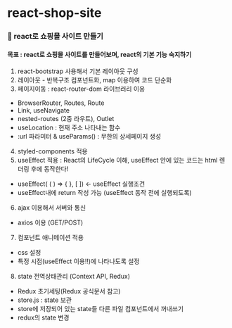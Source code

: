 # react-shop-site
### 🛒 react로 쇼핑몰 사이트 만들기
#### 목표 : react로 쇼핑몰 사이트를 만들어보며, react의 기본 기능 숙지하기
1. react-bootstrap 사용해서 기본 레이아웃 구성
2. 레이아웃 - 반복구조 컴포넌트화, map 이용하여 코드 단순화
3. 페이지이동 : react-router-dom 라이브러리 이용
- BrowserRouter, Routes, Route
- Link, useNavigate
- nested-routes (2중 라우트), Outlet
- useLocation : 현재 주소 나타내는 함수
- :url 파라미터 & useParams() : 무한의 상세페이지 생성
4. styled-components 적용
5. useEffect 적용 : React의 LifeCycle 이해, useEffect 안에 있는 코드는 html 렌더링 후에 동작한다!
- useEffect( ( ) => { }, [ ]) <- useEffect 실행조건
- useEffect내에 return 작성 가능 (useEffect 동작 전에 실행되도록)
6. ajax 이용해서 서버와 통신
- axios 이용 (GET/POST)
7. 컴포넌트 애니메이션 적용
- css 설정
- 특정 시점(useEffect 이용!!)에 나타나도록 설정
8. state 전역상태관리 (Context API, Redux)
- Redux 초기세팅(Redux 공식문서 참고)
- store.js : state 보관
- store에 저장되어 있는 state들 다른 파일 컴포넌트에서 꺼내쓰기
- redux의 state 변경